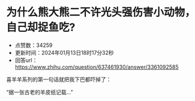 # 为什么熊大熊二不许光头强伤害小动物，自己却捉鱼吃?
- 点赞数：34259
- 更新时间：2024年01月13日18时17分32秒
- 回答url：https://www.zhihu.com/question/637461930/answer/3361092585
<body>
 <p data-pid="_LNjwB7O">喜羊羊系列的第一句话就把我下巴都吓掉了：</p>
 <p data-pid="i-B2gm2R">“据一张古老的羊皮纸记载…”</p>
</body>